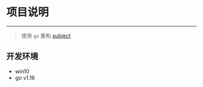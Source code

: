 # 项目说明
---

> 使用 `go` 重构 [subject](https://github.com/scyking/subject)

## 开发环境

- win10
- go v1.16

